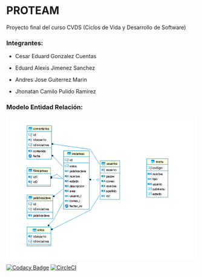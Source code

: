 # PROTEAM
Proyecto final del curso CVDS (Ciclos de Vida y Desarrollo de Software)
### Integrantes:

* Cesar Eduard Gonzalez Cuentas

* Eduard Alexis Jimenez Sanchez

* Andres Jose Guiterrez Marin

* Jhonatan Camilo Pulido Ramirez

### Modelo Entidad Relación:
<img src = "ModeloER.png" />

[![Codacy Badge](https://api.codacy.com/project/badge/Grade/baf8244e49784d8799ab8bccba65d7b5)](https://www.codacy.com/gh/2020-1-PROYCVDS-PROTEAM/PROTEAM?utm_source=github.com&amp;utm_medium=referral&amp;utm_content=2020-1-PROYCVDS-PROTEAM/PROTEAM&amp;utm_campaign=Badge_Grade)
[![CircleCI](https://circleci.com/gh/2020-1-PROYCVDS-PROTEAM/PROTEAM.svg?style=svg)](https://circleci.com/gh/2020-1-PROYCVDS-PROTEAM/PROTEAM)
